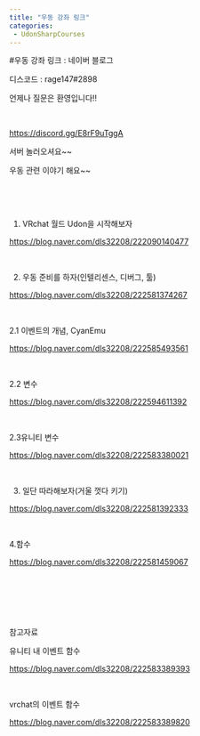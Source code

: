 ```yaml
---
title: "우동 강좌 링크"
categories:
 - UdonSharpCourses
---
```

#우동 강좌 링크 : 네이버 블로그








디스코드 : rage147#2898

언제나 질문은 환영입니다!!

​

<https://discord.gg/E8rF9uTggA>

서버 놀러오셔요~~

우동 관련 이야기 해요~~

​

​

1. VRchat 월드 Udon을 시작해보자

<https://blog.naver.com/dls32208/222090140477>

​

2. 우동 준비를 하자(인텔리센스, 디버그, 툴)

<https://blog.naver.com/dls32208/222581374267>

​

2.1 이벤트의 개념, CyanEmu

<https://blog.naver.com/dls32208/222585493561>

​

2.2 변수

<https://blog.naver.com/dls32208/222594611392>

​

2.3유니티 변수

<https://blog.naver.com/dls32208/222583380021>

​

3. 일단 따라해보자(거울 껏다 키기)

<https://blog.naver.com/dls32208/222581392333>

​

4.함수

<https://blog.naver.com/dls32208/222581459067>

​

​

​

참고자료 

유니티 내 이벤트 함수

<https://blog.naver.com/dls32208/222583389393>

​

vrchat의 이벤트 함수

<https://blog.naver.com/dls32208/222583389820>

​





 

